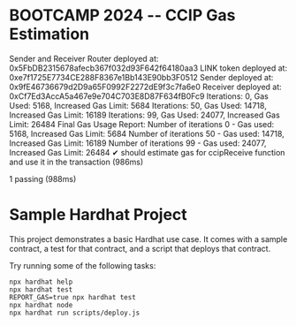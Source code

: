 # BOOTCAMP 2024 -- CCIP Gas Estimation

Sender and Receiver
Router deployed at: 0x5FbDB2315678afecb367f032d93F642f64180aa3
LINK token deployed at: 0xe7f1725E7734CE288F8367e1Bb143E90bb3F0512
Sender deployed at: 0x9fE46736679d2D9a65F0992F2272dE9f3c7fa6e0
Receiver deployed at: 0xCf7Ed3AccA5a467e9e704C703E8D87F634fB0Fc9
Iterations: 0, Gas Used: 5168, Increased Gas Limit: 5684
Iterations: 50, Gas Used: 14718, Increased Gas Limit: 16189
Iterations: 99, Gas Used: 24077, Increased Gas Limit: 26484
Final Gas Usage Report:
Number of iterations 0 - Gas used: 5168, Increased Gas Limit: 5684
Number of iterations 50 - Gas used: 14718, Increased Gas Limit: 16189
Number of iterations 99 - Gas used: 24077, Increased Gas Limit: 26484
    ✔ should estimate gas for ccipReceive function and use it in the transaction (986ms)


  1 passing (988ms)






# Sample Hardhat Project

This project demonstrates a basic Hardhat use case. It comes with a sample contract, a test for that contract, and a script that deploys that contract.

Try running some of the following tasks:

```shell
npx hardhat help
npx hardhat test
REPORT_GAS=true npx hardhat test
npx hardhat node
npx hardhat run scripts/deploy.js
```
